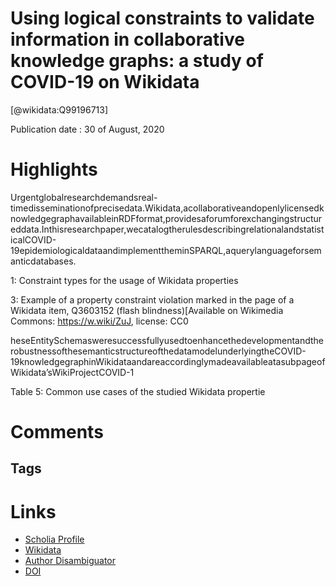 
Using logical constraints to validate information in collaborative knowledge graphs: a study of COVID-19 on Wikidata
====================================================================================================================
  
  [@wikidata:Q99196713]  
  
Publication date : 30 of August, 2020  

# Highlights
Urgentglobalresearchdemandsreal-timedisseminationofprecisedata.Wikidata,acollaborativeandopenlylicensedknowledgegraphavailableinRDFformat,providesaforumforexchangingstructureddata.Inthisresearchpaper,wecatalogtherulesdescribingrelationalandstatisticalCOVID-19epidemiologicaldataandimplementtheminSPARQL,aquerylanguageforsemanticdatabases.

1: Constraint types for the usage of Wikidata properties

3: Example of a property constraint violation marked in the page of a Wikidata item, Q3603152 (flash blindness)[Available on Wikimedia Commons: https://w.wiki/ZuJ, license: CC0

heseEntitySchemasweresuccessfullyusedtoenhancethedevelopmentandtherobustnessofthesemanticstructureofthedatamodelunderlyingtheCOVID-19knowledgegraphinWikidataandareaccordinglymadeavailableatasubpageofWikidata’sWikiProjectCOVID-1

Table 5: Common use cases of the studied Wikidata propertie

# Comments

## Tags

# Links
  
 * [Scholia Profile](https://scholia.toolforge.org/work/Q99196713)  
 * [Wikidata](https://www.wikidata.org/wiki/Q99196713)  
 * [Author Disambiguator](https://author-disambiguator.toolforge.org/work_item_oauth.php?id=Q99196713&batch_id=&match=1&author_list_id=&doit=Get+author+links+for+work)  
 * [DOI](https://doi.org/10.5281/ZENODO.4008359)  
